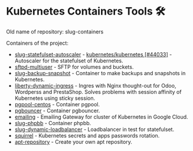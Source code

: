 # Kubernetes Containers Tools 🛠️
Old name of repository: slug-containers

Containers of the project:

* [slug-statefulset-autoscaler](https://github.com/Tedezed/kubernetes-containers-tools/tree/master/statefulset_autoscaler) - [kubernetes/kubernetes [#44033]](https://github.com/kubernetes/kubernetes/issues/44033) - Autoscaler for the statefulset of Kubernetes.
* [sftpd-multiuser](https://github.com/Tedezed/kubernetes-containers-tools/tree/master/sftp-multiuser) - SFTP for volumes and buckets.
* [slug-backup-snapshot](https://github.com/Tedezed/kubernetes-containers-tools/tree/master/backup-db-cron) - Container to make backups and snapshots in Kubernetes.
* [liberty-dynamic-ingress](https://github.com/Tedezed/kubernetes-containers-tools/tree/master/liberty) - Ingres with Nginx thought-out for Odoo, Wordperss and PrestaShop. Solves problems with session affinity of Kubernetes using sticky session.
* [pgpool-centos](https://github.com/Tedezed/kubernetes-containers-tools/tree/master/pgpool) - Container pgpool.
* [pgbouncer](https://github.com/Tedezed/kubernetes-containers-tools/tree/master/pgbouncer) - Container pgbouncer.
* [emailing](https://github.com/Tedezed/kubernetes-containers-tools/tree/master/emailing) - Emailing Gateway for cluster of Kubernetes in Google Cloud.
* [slug-phpbb](https://github.com/Tedezed/kubernetes-containers-tools/tree/master/phpbb) - Container phpbb.
* [slug-dynamic-loadbalancer](https://github.com/Tedezed/kubernetes-containers-tools/tree/master/dynamic_loadbalancer) - Loadbalancer in test for statefulset.
* [squirrel](https://github.com/Tedezed/kubernetes-containers-tools/tree/master/squirrel) - Kubernetes secrets and apps passwords rotation.
* [apt-repository](https://github.com/Tedezed/kubernetes-containers-tools/tree/master/apt-repository) - Create your own apt repository.